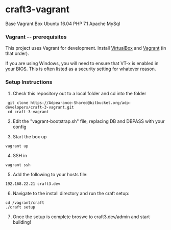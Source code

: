 # craft3-vagrant
Base Vagrant Box Ubuntu 16.04 PHP 7.1 Apache MySql



### Vagrant -- prerequisites ###
This project uses Vagrant for development. Install [VirtualBox](https://www.virtualbox.org/wiki/Downloads) and [Vagrant](https://www.vagrantup.com/downloads.html) (in that order). 

If you are using Windows, you will need to ensure that VT-x is enabled in your BIOS. This is often listed as a security setting for whatever reason.

### Setup Instructions ###

1. Check this repository out to a local folder and cd into the folder
```
 git clone https://Adpearance-Shared@bitbucket.org/adp-developers/craft-3-vagrant.git
 cd craft-3-vagrant
```

2. Edit the "vagrant-bootstrap.sh" file, replacing DB and DBPASS with your config

3. Start the box up 
```
vagrant up 
```

4. SSH in 
```
vagrant ssh
```

5. Add the following to your hosts file: 
```
192.168.22.21 craft3.dev
```

6. Navigate to the install directory and run the craft setup: 
```
cd /vagrant/craft
./craft setup
```

7. Once the setup is complete broswe to craft3.dev/admin and start building!